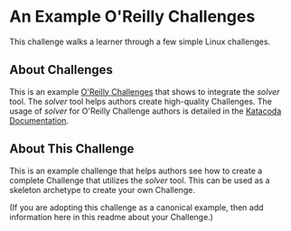 # An Example O'Reilly Challenges

This challenge walks a learner through a few simple Linux challenges.

## About Challenges

This is an example [O'Reilly Challenges](https://www.katacoda.community/challenges/challenges.html) that shows to integrate the _solver_ tool. The _solver_ tool helps authors create high-quality Challenges.
The usage of _solver_ for O'Reilly Challenge authors is detailed in the [Katacoda Documentation](https://www.katacoda.community/challenges/challenges-solver.html).

## About This Challenge

This is an example challenge that helps authors see how to create a complete Challenge that utilizes the _solver_ tool. This can be used as a skeleton archetype to create your own Challenge.

(If you are adopting this challenge as a canonical example, then add information here in this readme about your Challenge.)
